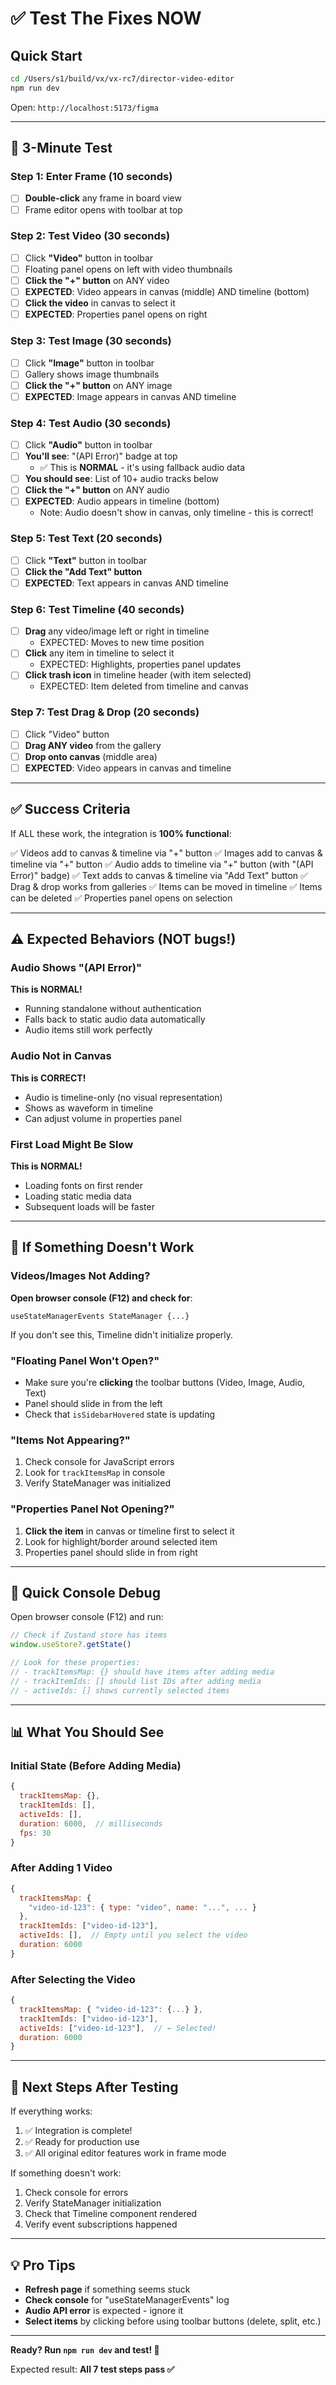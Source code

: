 # ✅ Test The Fixes NOW

## Quick Start
```bash
cd /Users/s1/build/vx/vx-rc7/director-video-editor
npm run dev
```

Open: `http://localhost:5173/figma`

---

## 🎯 3-Minute Test

### Step 1: Enter Frame (10 seconds)
- [ ] **Double-click** any frame in board view
- [ ] Frame editor opens with toolbar at top

### Step 2: Test Video (30 seconds)
- [ ] Click **"Video"** button in toolbar
- [ ] Floating panel opens on left with video thumbnails
- [ ] **Click the "+" button** on ANY video
- [ ] **EXPECTED**: Video appears in canvas (middle) AND timeline (bottom)
- [ ] **Click the video** in canvas to select it
- [ ] **EXPECTED**: Properties panel opens on right

### Step 3: Test Image (30 seconds)  
- [ ] Click **"Image"** button in toolbar
- [ ] Gallery shows image thumbnails
- [ ] **Click the "+" button** on ANY image
- [ ] **EXPECTED**: Image appears in canvas AND timeline

### Step 4: Test Audio (30 seconds)
- [ ] Click **"Audio"** button in toolbar
- [ ] **You'll see**: "(API Error)" badge at top
  - ✅ This is **NORMAL** - it's using fallback audio data
- [ ] **You should see**: List of 10+ audio tracks below
- [ ] **Click the "+" button** on ANY audio
- [ ] **EXPECTED**: Audio appears in timeline (bottom)
  - Note: Audio doesn't show in canvas, only timeline - this is correct!

### Step 5: Test Text (20 seconds)
- [ ] Click **"Text"** button in toolbar
- [ ] **Click the "Add Text" button**
- [ ] **EXPECTED**: Text appears in canvas AND timeline

### Step 6: Test Timeline (40 seconds)
- [ ] **Drag** any video/image left or right in timeline
  - EXPECTED: Moves to new time position
- [ ] **Click** any item in timeline to select it
  - EXPECTED: Highlights, properties panel updates
- [ ] **Click trash icon** in timeline header (with item selected)
  - EXPECTED: Item deleted from timeline and canvas

### Step 7: Test Drag & Drop (20 seconds)
- [ ] Click "Video" button
- [ ] **Drag ANY video** from the gallery
- [ ] **Drop onto canvas** (middle area)
- [ ] **EXPECTED**: Video appears in canvas and timeline

---

## ✅ Success Criteria

If ALL these work, the integration is **100% functional**:

✅ Videos add to canvas & timeline via "+" button
✅ Images add to canvas & timeline via "+" button
✅ Audio adds to timeline via "+" button (with "(API Error)" badge)
✅ Text adds to canvas & timeline via "Add Text" button
✅ Drag & drop works from galleries
✅ Items can be moved in timeline
✅ Items can be deleted
✅ Properties panel opens on selection

---

## ⚠️ Expected Behaviors (NOT bugs!)

### Audio Shows "(API Error)"
**This is NORMAL!** 
- Running standalone without authentication
- Falls back to static audio data automatically
- Audio items still work perfectly

### Audio Not in Canvas
**This is CORRECT!**
- Audio is timeline-only (no visual representation)
- Shows as waveform in timeline
- Can adjust volume in properties panel

### First Load Might Be Slow
**This is NORMAL!**
- Loading fonts on first render
- Loading static media data
- Subsequent loads will be faster

---

## 🐛 If Something Doesn't Work

### Videos/Images Not Adding?
**Open browser console (F12) and check for**:
```
useStateManagerEvents StateManager {...}
```
If you don't see this, Timeline didn't initialize properly.

### "Floating Panel Won't Open?"
- Make sure you're **clicking** the toolbar buttons (Video, Image, Audio, Text)
- Panel should slide in from the left
- Check that `isSidebarHovered` state is updating

### "Items Not Appearing?"
1. Check console for JavaScript errors
2. Look for `trackItemsMap` in console
3. Verify StateManager was initialized

### "Properties Panel Not Opening?"
1. **Click the item** in canvas or timeline first to select it
2. Look for highlight/border around selected item
3. Properties panel should slide in from right

---

## 🎯 Quick Console Debug

Open browser console (F12) and run:

```javascript
// Check if Zustand store has items
window.useStore?.getState()

// Look for these properties:
// - trackItemsMap: {} should have items after adding media
// - trackItemIds: [] should list IDs after adding media  
// - activeIds: [] shows currently selected items
```

---

## 📊 What You Should See

### Initial State (Before Adding Media)
```javascript
{
  trackItemsMap: {},
  trackItemIds: [],
  activeIds: [],
  duration: 6000,  // milliseconds
  fps: 30
}
```

### After Adding 1 Video
```javascript
{
  trackItemsMap: {
    "video-id-123": { type: "video", name: "...", ... }
  },
  trackItemIds: ["video-id-123"],
  activeIds: [],  // Empty until you select the video
  duration: 6000
}
```

### After Selecting the Video
```javascript
{
  trackItemsMap: { "video-id-123": {...} },
  trackItemIds: ["video-id-123"],
  activeIds: ["video-id-123"],  // ← Selected!
  duration: 6000
}
```

---

## 🚀 Next Steps After Testing

If everything works:
1. ✅ Integration is complete!
2. ✅ Ready for production use
3. ✅ All original editor features work in frame mode

If something doesn't work:
1. Check console for errors
2. Verify StateManager initialization
3. Check that Timeline component rendered
4. Verify event subscriptions happened

---

## 💡 Pro Tips

- **Refresh page** if something seems stuck
- **Check console** for "useStateManagerEvents" log
- **Audio API error** is expected - ignore it
- **Select items** by clicking before using toolbar buttons (delete, split, etc.)

---

**Ready? Run `npm run dev` and test! 🎉**

Expected result: **All 7 test steps pass ✅**

